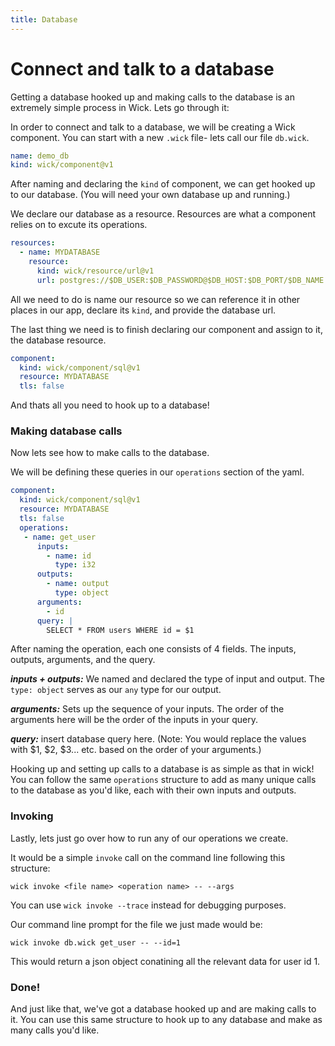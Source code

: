 ```yaml
---
title: Database
---
```


Connect and talk to a database
===

Getting a database hooked up and making calls to the database is an extremely simple process in Wick. Lets go through it:

In order to connect and talk to a database, we will be creating a Wick component. You can start with a new `.wick` file- lets call our file `db.wick`.

```yaml
name: demo_db
kind: wick/component@v1
```
After naming and declaring the `kind` of component, we can get hooked up to our database. (You will need your own database up and running.)

We declare our database as a resource. Resources are what a component relies on to excute its operations.

```yaml
resources:
  - name: MYDATABASE
    resource:
      kind: wick/resource/url@v1
      url: postgres://$DB_USER:$DB_PASSWORD@$DB_HOST:$DB_PORT/$DB_NAME
```

All we need to do is name our resource so we can reference it in other places in our app, declare its `kind`, and provide the database url.

The last thing we need is to finish declaring our component and assign to it, the database resource.

```yaml
component:
  kind: wick/component/sql@v1
  resource: MYDATABASE
  tls: false
```

And thats all you need to hook up to a database!

### Making database calls

Now lets see how to make calls to the database.

We will be defining these queries in our `operations` section of the yaml.

```yaml
component:
  kind: wick/component/sql@v1
  resource: MYDATABASE
  tls: false
  operations:
   - name: get_user
      inputs:
        - name: id
          type: i32
      outputs:
        - name: output
          type: object
      arguments:
        - id
      query: |
        SELECT * FROM users WHERE id = $1
```

After naming the operation, each one consists of 4 fields. The inputs, outputs, arguments, and the query.

***inputs + outputs:*** We named and declared the type of input and output. The `type: object` serves as our `any` type for our output.

***arguments:*** Sets up the sequence of your inputs. The order of the arguments here will be the order of the inputs in your query.

***query:*** insert database query here. (Note: You would replace the values with $1, $2, $3... etc. based on the order of your arguments.)

Hooking up and setting up calls to a database is as simple as that in wick! You can follow the same `operations` structure to add as many unique calls to the database as you'd like, each with their own inputs and outputs.

### Invoking

Lastly, lets just go over how to run any of our operations we create.

It would be a simple `invoke` call on the command line following this structure:

```
wick invoke <file name> <operation name> -- --args
```

You can use `wick invoke --trace` instead for debugging purposes.

Our command line prompt for the file we just made would be:
```
wick invoke db.wick get_user -- --id=1
```
This would return a json object conatining all the relevant data for user id 1.

### Done!

And just like that, we've got a database hooked up and are making calls to it. You can use this same structure to hook up to any database and make as many calls you'd like.
